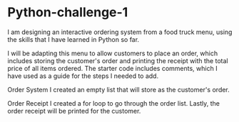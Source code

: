 # Python-challenge-1

I am designing an interactive ordering system from a food truck menu, using the skills that I have learned in Python so far.

I will be adapting this menu to allow customers to place an order, which includes storing the customer's order and printing the receipt with the total price of all items ordered. The starter code includes comments, which I have used as a guide for the steps I needed to add.

Order System
I created an empty list that will store as the customer's order. 

Order Receipt
I created a for loop to go through the order list. 
Lastly, the order receipt will be printed for the customer. 
